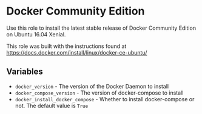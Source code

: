 # Docker Community Edition

Use this role to install the latest stable release of Docker Community Edition on Ubuntu 16.04 Xenial.

This role was built with the instructions found at https://docs.docker.com/install/linux/docker-ce-ubuntu/

## Variables

- `docker_version` - The version of the Docker Daemon to install
- `docker_compose_version` - The version of docker-compose to install
- `docker_install_docker_compose` - Whether to install docker-compose or not. The default value is `True`
